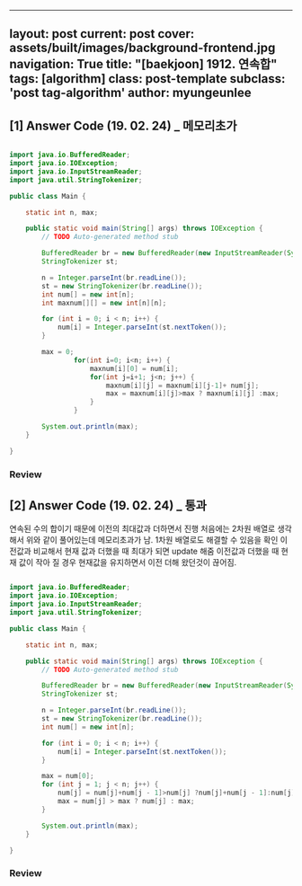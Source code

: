 
---
layout: post
current: post
cover: assets/built/images/background-frontend.jpg
navigation: True
title: "[baekjoon] 1912. 연속합"
tags: [algorithm]
class: post-template
subclass: 'post tag-algorithm'
author: myungeunlee
---


## [1] Answer Code (19. 02. 24) _ 메모리초가

``` java

import java.io.BufferedReader;
import java.io.IOException;
import java.io.InputStreamReader;
import java.util.StringTokenizer;

public class Main {

	static int n, max;

	public static void main(String[] args) throws IOException {
		// TODO Auto-generated method stub

		BufferedReader br = new BufferedReader(new InputStreamReader(System.in));
		StringTokenizer st;

		n = Integer.parseInt(br.readLine());
		st = new StringTokenizer(br.readLine());
		int num[] = new int[n];
		int maxnum[][] = new int[n][n];

		for (int i = 0; i < n; i++) {
			num[i] = Integer.parseInt(st.nextToken());
		}

		max = 0;
				for(int i=0; i<n; i++) {
					maxnum[i][0] = num[i];
					for(int j=i+1; j<n; j++) {
						maxnum[i][j] = maxnum[i][j-1]+ num[j];
						max = maxnum[i][j]>max ? maxnum[i][j] :max;
					}
				}

		System.out.println(max);
	}

}

```
### Review


## [2] Answer Code (19. 02. 24) _ 통과
연속된 수의 합이기 때문에 이전의 최대값과 더하면서 진행
처음에는 2차원 배열로 생각해서 위와 같이 풀어있는데 메모리초과가 남.
1차원 배열로도 해결할 수 있음을 확인
이전값과 비교해서 현재 값과 더했을 때 최대가 되면 update 해줌
이전값과 더했을 때 현재 값이 작아 질 경우 현재값을 유지하면서 이전 더해 왔던것이 끊어짐.


``` java

import java.io.BufferedReader;
import java.io.IOException;
import java.io.InputStreamReader;
import java.util.StringTokenizer;

public class Main {

	static int n, max;

	public static void main(String[] args) throws IOException {
		// TODO Auto-generated method stub

		BufferedReader br = new BufferedReader(new InputStreamReader(System.in));
		StringTokenizer st;

		n = Integer.parseInt(br.readLine());
		st = new StringTokenizer(br.readLine());
		int num[] = new int[n];

		for (int i = 0; i < n; i++) {
			num[i] = Integer.parseInt(st.nextToken());
		}

		max = num[0];
		for (int j = 1; j < n; j++) {
			num[j] = num[j]+num[j - 1]>num[j] ?num[j]+num[j - 1]:num[j];
			max = num[j] > max ? num[j] : max;
		}

		System.out.println(max);
	}

}

```

### Review
